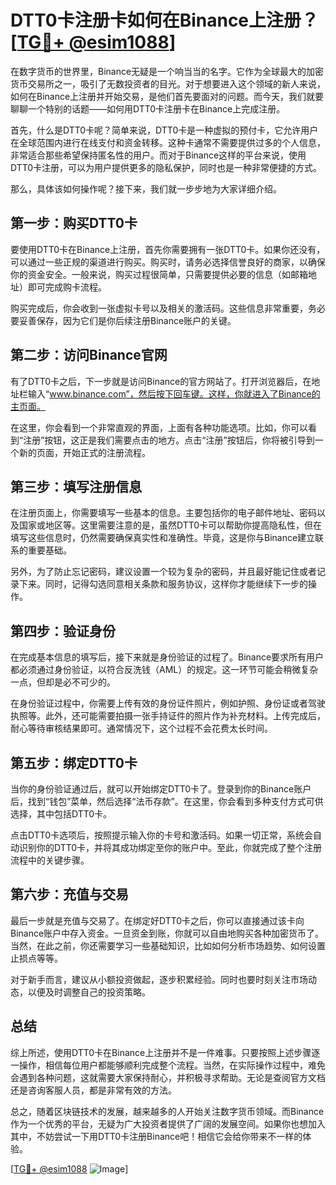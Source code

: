 # DTT0卡注册卡如何在Binance上注册？[[TG💪+ @esim1088](https://t.me/s/esim1088)]

在数字货币的世界里，Binance无疑是一个响当当的名字。它作为全球最大的加密货币交易所之一，吸引了无数投资者的目光。对于想要进入这个领域的新人来说，如何在Binance上注册并开始交易，是他们首先要面对的问题。而今天，我们就要聊聊一个特别的话题——如何用DTT0卡注册卡在Binance上完成注册。

首先，什么是DTT0卡呢？简单来说，DTT0卡是一种虚拟的预付卡，它允许用户在全球范围内进行在线支付和资金转移。这种卡通常不需要提供过多的个人信息，非常适合那些希望保持匿名性的用户。而对于Binance这样的平台来说，使用DTT0卡注册，可以为用户提供更多的隐私保护，同时也是一种非常便捷的方式。

那么，具体该如何操作呢？接下来，我们就一步步地为大家详细介绍。

## 第一步：购买DTT0卡

要使用DTT0卡在Binance上注册，首先你需要拥有一张DTT0卡。如果你还没有，可以通过一些正规的渠道进行购买。购买时，请务必选择信誉良好的商家，以确保你的资金安全。一般来说，购买过程很简单，只需要提供必要的信息（如邮箱地址）即可完成购卡流程。

购买完成后，你会收到一张虚拟卡号以及相关的激活码。这些信息非常重要，务必要妥善保存，因为它们是你后续注册Binance账户的关键。

## 第二步：访问Binance官网

有了DTT0卡之后，下一步就是访问Binance的官方网站了。打开浏览器后，在地址栏输入“www.binance.com”，然后按下回车键。这样，你就进入了Binance的主页面。

在这里，你会看到一个非常直观的界面，上面有各种功能选项。比如，你可以看到“注册”按钮，这正是我们需要点击的地方。点击“注册”按钮后，你将被引导到一个新的页面，开始正式的注册流程。

## 第三步：填写注册信息

在注册页面上，你需要填写一些基本的信息。主要包括你的电子邮件地址、密码以及国家或地区等。这里需要注意的是，虽然DTT0卡可以帮助你提高隐私性，但在填写这些信息时，仍然需要确保真实性和准确性。毕竟，这是你与Binance建立联系的重要基础。

另外，为了防止忘记密码，建议设置一个较为复杂的密码，并且最好能记住或者记录下来。同时，记得勾选同意相关条款和服务协议，这样你才能继续下一步的操作。

## 第四步：验证身份

在完成基本信息的填写后，接下来就是身份验证的过程了。Binance要求所有用户都必须通过身份验证，以符合反洗钱（AML）的规定。这一环节可能会稍微复杂一点，但却是必不可少的。

在身份验证过程中，你需要上传有效的身份证件照片，例如护照、身份证或者驾驶执照等。此外，还可能需要拍摄一张手持证件的照片作为补充材料。上传完成后，耐心等待审核结果即可。通常情况下，这个过程不会花费太长时间。

## 第五步：绑定DTT0卡

当你的身份验证通过后，就可以开始绑定DTT0卡了。登录到你的Binance账户后，找到“钱包”菜单，然后选择“法币存款”。在这里，你会看到多种支付方式可供选择，其中包括DTT0卡。

点击DTT0卡选项后，按照提示输入你的卡号和激活码。如果一切正常，系统会自动识别你的DTT0卡，并将其成功绑定至你的账户中。至此，你就完成了整个注册流程中的关键步骤。

## 第六步：充值与交易

最后一步就是充值与交易了。在绑定好DTT0卡之后，你可以直接通过该卡向Binance账户中存入资金。一旦资金到账，你就可以自由地购买各种加密货币了。当然，在此之前，你还需要学习一些基础知识，比如如何分析市场趋势、如何设置止损点等等。

对于新手而言，建议从小额投资做起，逐步积累经验。同时也要时刻关注市场动态，以便及时调整自己的投资策略。

## 总结

综上所述，使用DTT0卡在Binance上注册并不是一件难事。只要按照上述步骤逐一操作，相信每位用户都能够顺利完成整个流程。当然，在实际操作过程中，难免会遇到各种问题，这就需要大家保持耐心，并积极寻求帮助。无论是查阅官方文档还是咨询客服人员，都是非常有效的方法。

总之，随着区块链技术的发展，越来越多的人开始关注数字货币领域。而Binance作为一个优秀的平台，无疑为广大投资者提供了广阔的发展空间。如果你也想加入其中，不妨尝试一下用DTT0卡注册Binance吧！相信它会给你带来不一样的体验。

[[TG💪+ @esim1088](https://t.me/s/esim1088) ![Image](https://i.postimg.cc/4NQfJmqS/Snipaste-2025-05-13-00-14-12.png)]